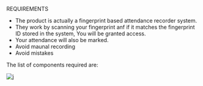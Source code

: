 REQUIREMENTS

  * The product is actually a fingerprint based attendance recorder system.
  * They work by scanning your fingerprint anf if it matches the fingerprint ID stored in the system, You will be granted access.
  * Your attendance will also be marked.
  * Avoid maunal recording
  * Avoid mistakes

The list of components required are:

![j](https://user-images.githubusercontent.com/60978907/144191786-0429001b-0d72-4a86-a124-68505adfd5d8.jpg)

